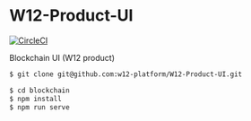 # W12-Product-UI

[![CircleCI](https://circleci.com/gh/w12-platform/W12-Product-Blockchain-User-Interfaces.svg?style=svg)](https://circleci.com/gh/w12-platform/W12-Product-Blockchain-User-Interfaces)

Blockchain UI (W12 product)

```sh
$ git clone git@github.com:w12-platform/W12-Product-UI.git
```

```sh
$ cd blockchain
$ npm install
$ npm run serve
```
